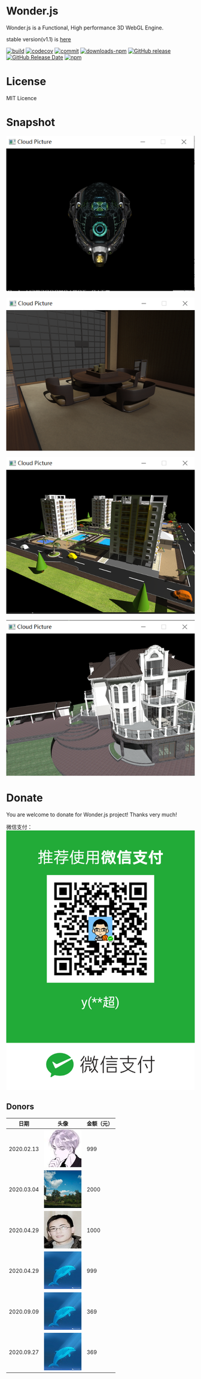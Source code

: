 # Wonder.js
Wonder.js is a Functional, High performance 3D WebGL Engine.

stable version(v1.1) is [here](https://github.com/Wonder-Technology/Wonder.js/tree/8f75c23c14ba18a21f779664d5a1fae586e04f19)


[![build](https://github.com/Wonder-Technology/Wonder.js/workflows/CI/badge.svg)](https://github.com/Wonder-Technology/Wonder.js/actions?query=workflow%3ACI) [![codecov](https://codecov.io/gh/Wonder-Technology/Wonder.js/branch/master/graph/badge.svg)](https://codecov.io/gh/Wonder-Technology/Wonder.js) [![commit](https://img.shields.io/badge/commitizen-friendly-brightgreen.svg)](http://commitizen.github.io/cz-cli/) [![downloads-npm](https://img.shields.io/npm/dw/wonder.js.svg)](https://www.npmjs.com/package/wonder.js) [![GitHub release](https://img.shields.io/github/release/Wonder-Technology/Wonder.js.svg)](https://github.com/Wonder-Technology/Wonder.js/releases) [![GitHub Release Date](https://img.shields.io/github/release-date/Wonder-Technology/Wonder.js.svg)](https://github.com/Wonder-Technology/Wonder.js/releases) [![npm](https://img.shields.io/npm/l/wonder.js.svg)](https://github.com/Wonder-Technology/Wonder.js)


# License
MIT Licence

# Snapshot


[![single1_wonder](./snapshot/single1_wonder.png)](https://github.com/Wonder-Technology/Wonder.js)



[![room1_wonder](./snapshot/room1_wonder.png)](https://github.com/Wonder-Technology/Wonder.js)


[![outdoor1_wonder](./snapshot/outdoor1_wonder.png)](https://github.com/Wonder-Technology/Wonder.js)


[![outdoor2_wonder](./snapshot/outdoor2_wonder.png)](https://github.com/Wonder-Technology/Wonder.js)



# Donate

You are welcome to donate for Wonder.js project! Thanks very much!

微信支付：
![下载.png-6.5kB](./donate/杨元超微信支付二维码.png)

## Donors

|  日期   | 头像  | 金额（元） |
|  ----  | ----  | ----  |
| 2020.02.13  | [![liuxin2322](./donate/liuxin2322.jpg)](https://github.com/liuxin2322) | 999 |
| 2020.03.04  | ![rong](./donate/rong.png) | 2000 |
| 2020.04.29  | ![谢员外](./donate/谢员外.jpg) | 1000 |
| 2020.04.29  | [![mko_io](./donate/mko_io.jpg)](https://github.com/mko-io) | 999 |
| 2020.09.09  | [![mko_io](./donate/mko_io.jpg)](https://github.com/mko-io) | 369 |
| 2020.09.27  | [![mko_io](./donate/mko_io.jpg)](https://github.com/mko-io) | 369 |